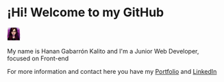 <h1>¡Hi! Welcome to my GitHub</h1>
<img src="avatar_readme_github.jpeg" alt="Hanan Gabarron Avatar" style="height:30px;"/>
<p>My name is Hanan Gabarrón Kalito and I'm a Junior Web Developer, focused on Front-end</p>
<p>For more information and contact here you have my <a href="https://portfolio-hanangk.vercel.app">Portfolio</a> and <a href="https://linkedin.com/in/hanangabarron">LinkedIn</a></p>
